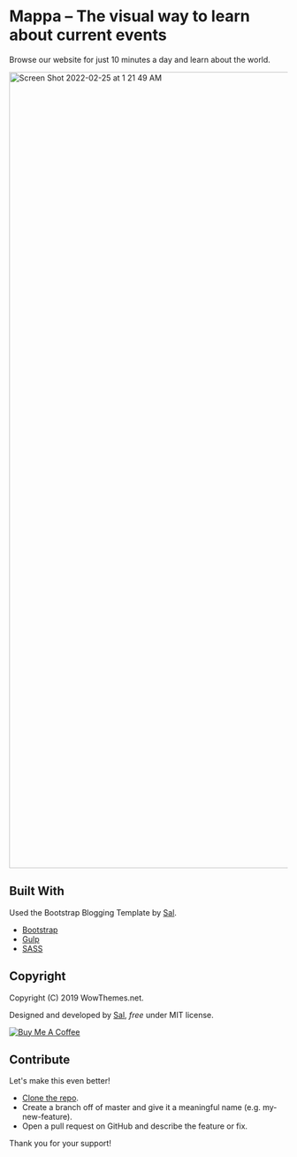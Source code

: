 # Mappa – The visual way to learn about current events

Browse our website for just 10 minutes a day and learn about the world.

<img width="1440" alt="Screen Shot 2022-02-25 at 1 21 49 AM" src="https://user-images.githubusercontent.com/75241036/155689469-ce53aaad-c40f-4b96-9acb-6fbbcd29ce99.png">

## Built With

Used the Bootstrap Blogging Template by [Sal](https://www.wowthemes.net).
* [Bootstrap](https://github.com/twbs/bootstrap)
* [Gulp](https://gulpjs.com/)
* [SASS](https://sass-lang.com/)

## Copyright

Copyright (C) 2019 WowThemes.net.

Designed and developed by [Sal](https://www.wowthemes.net), *free* under MIT license. 

<a href="https://www.buymeacoffee.com/sal" target="_blank"><img src="https://www.buymeacoffee.com/assets/img/custom_images/orange_img.png" alt="Buy Me A Coffee" style="height: auto !important;width: auto !important;" ></a>

## Contribute

Let's make this even better!

- [Clone the repo](https://github.com/wowthemesnet/template-mundana-bootstrap-html.git).
- Create a branch off of master and give it a meaningful name (e.g. my-new-feature).
- Open a pull request on GitHub and describe the feature or fix.

Thank you for your support!
